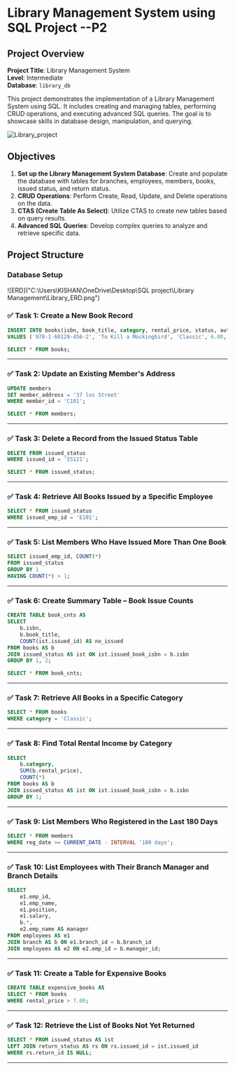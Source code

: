# Library Management System using SQL Project --P2

## Project Overview

**Project Title**: Library Management System  
**Level**: Intermediate  
**Database**: `library_db`

This project demonstrates the implementation of a Library Management System using SQL. It includes creating and managing tables, performing CRUD operations, and executing advanced SQL queries. The goal is to showcase skills in database design, manipulation, and querying.

![Library_project](https://github.com/najirh/Library-System-Management---P2/blob/main/library.jpg)

## Objectives

1. **Set up the Library Management System Database**: Create and populate the database with tables for branches, employees, members, books, issued status, and return status.
2. **CRUD Operations**: Perform Create, Read, Update, and Delete operations on the data.
3. **CTAS (Create Table As Select)**: Utilize CTAS to create new tables based on query results.
4. **Advanced SQL Queries**: Develop complex queries to analyze and retrieve specific data.

## Project Structure

### Database Setup
![ERD]("C:\Users\KISHAN\OneDrive\Desktop\SQL project\Library Management\Library_ERD.png")


### ✅ Task 1: Create a New Book Record

```sql
INSERT INTO books(isbn, book_title, category, rental_price, status, author, publisher)
VALUES ('978-1-60129-456-2', 'To Kill a Mockingbird', 'Classic', 6.00, 'yes', 'Harper Lee', 'J.B. Lippincott & Co.');

SELECT * FROM books;
```

---

### ✅ Task 2: Update an Existing Member's Address

```sql
UPDATE members
SET member_address = '37 los Street'
WHERE member_id = 'C101';

SELECT * FROM members;
```

---

### ✅ Task 3: Delete a Record from the Issued Status Table

```sql
DELETE FROM issued_status
WHERE issued_id = 'IS121';

SELECT * FROM issued_status;
```

---

### ✅ Task 4: Retrieve All Books Issued by a Specific Employee

```sql
SELECT * FROM issued_status
WHERE issued_emp_id = 'E101';
```

---

### ✅ Task 5: List Members Who Have Issued More Than One Book

```sql
SELECT issued_emp_id, COUNT(*)
FROM issued_status
GROUP BY 1
HAVING COUNT(*) > 1;
```

---

### ✅ Task 6: Create Summary Table – Book Issue Counts

```sql
CREATE TABLE book_cnts AS
SELECT 
    b.isbn,
    b.book_title,
    COUNT(ist.issued_id) AS no_issued
FROM books AS b
JOIN issued_status AS ist ON ist.issued_book_isbn = b.isbn
GROUP BY 1, 2;

SELECT * FROM book_cnts;
```

---

### ✅ Task 7: Retrieve All Books in a Specific Category

```sql
SELECT * FROM books
WHERE category = 'Classic';
```

---

### ✅ Task 8: Find Total Rental Income by Category

```sql
SELECT
    b.category,
    SUM(b.rental_price),
    COUNT(*)
FROM books AS b
JOIN issued_status AS ist ON ist.issued_book_isbn = b.isbn
GROUP BY 1;
```

---

### ✅ Task 9: List Members Who Registered in the Last 180 Days

```sql
SELECT * FROM members
WHERE reg_date >= CURRENT_DATE - INTERVAL '180 days';
```

---

### ✅ Task 10: List Employees with Their Branch Manager and Branch Details

```sql
SELECT 
    e1.emp_id,
    e1.emp_name,
    e1.position,
    e1.salary,
    b.*,
    e2.emp_name AS manager
FROM employees AS e1
JOIN branch AS b ON e1.branch_id = b.branch_id
JOIN employees AS e2 ON e2.emp_id = b.manager_id;
```

---

### ✅ Task 11: Create a Table for Expensive Books

```sql
CREATE TABLE expensive_books AS
SELECT * FROM books
WHERE rental_price > 7.00;
```

---

### ✅ Task 12: Retrieve the List of Books Not Yet Returned

```sql
SELECT * FROM issued_status AS ist
LEFT JOIN return_status AS rs ON rs.issued_id = ist.issued_id
WHERE rs.return_id IS NULL;
```

---
